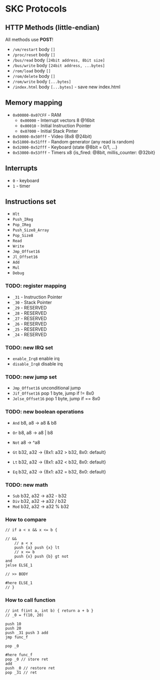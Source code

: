 # SKC Protocols

## HTTP Methods (little-endian)

All methods use **POST**!

- `/vm/restart` body `[]`
- `/proc/reset` body `[]`
- `/bus/read` body `[24bit address, 8bit size]`
- `/bus/write` body `[24bit address, ...bytes]`
- `/rom/load` body `[]`
- `/rom/delete` body `[]`
- `/rom/write` body `[...bytes]`
- `/index.html` body `[...bytes]` - save new index.html

## Memory mapping

- `0x00000-0x07CFF` - RAM
    * `0x00000` - Interrupt vectors 8 @16bit
    * `0x00010` - Initial Instruction Pointer
    * `0x07000` - Initial Stack Pinter
- `0x50000-0x50fff` - Video (8x8 @24bit)
- `0x51000-0x51fff` - Random generator (any read is random)
- `0x52000-0x52fff` - Keyboard (state @8bit = 0/1, ...)
- `0x53000-0x53fff` - Timers x8 {is_fired: @8bit, millis_counter: @32bit}

## Interrupts

- `0` - keyboard
- `1` - timer

## Instructions set

- `Hlt`
- `Push_IReg`
- `Pop_IReg`
- `Push_Size8_Array`
- `Pop_Size8`
- `Read`
- `Write`
- `Jmp_Offset16`
- `Jl_Offset16`
- `Add`
- `Mul`
- `Debug`

### TODO: register mapping

- `_31` - Instruction Pointer
- `_30` - Stack Pointer
- `_29` - RESERVED
- `_28` - RESERVED
- `_27` - RESERVED
- `_26` - RESERVED
- `_25` - RESERVED
- `_24` - RESERVED

### TODO: new IRQ set

- `enable_Irq8` enable irq
- `disable_Irq8` disable irq

### TODO: new jump set

- `Jmp_Offset16` unconditional jump
- `Jif_Offset16` pop 1 byte, jump if != 8x0
- `Jelse_Offset16` pop 1 byte, jump if == 8x0

### TODO: new boolean operations

- `And` b8, a8 -> a8 & b8
- `Or` b8, a8 -> a8 | b8
- `Not` a8 -> ^a8

- `Gt` b32, a32 -> {8x1: a32 > b32, 8x0: default}
- `Lt` b32, a32 -> {8x1: a32 < b32, 8x0: default}
- `Eq` b32, a32 -> {8x1: a32 = b32, 8x0: default}

### TODO: new math

- `Sub` b32, a32 -> a32 - b32
- `Div` b32, a32 -> a32 / b32
- `Mod` b32, a32 -> a32 % b32

### How to compare

```
// if a < x && x <= b {

// &&
    // a < x
    push {a} push {x} lt
    // x <= b
    push {x} push {b} gt not
and
jelse ELSE_1

// >> BODY

#here ELSE_1
// }
```

### How to call function

```
// int f(int a, int b) { return a + b }
// _0 = f(10, 20)

push 10
push 20
push _31 push 3 add
jmp func_f

pop _0

#here func_f
pop _0 // store ret
add
push _0 // restore ret
pop _31 // ret
```